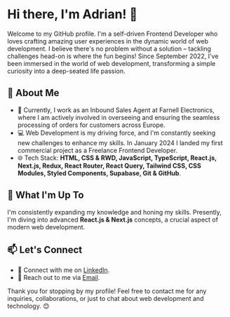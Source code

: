 # Hi there, I'm Adrian! 👋

Welcome to my GitHub profile. I'm a self-driven Frontend Developer who loves crafting amazing user experiences in the dynamic world of web development.
I believe there's no problem without a solution – tackling challenges head-on is where the fun begins!
Since September 2022, I've been immersed in the world of web development, transforming a simple curiosity into a deep-seated life passion.

## 🚀 About Me

- 💼 Currently, I work as an Inbound Sales Agent at Farnell Electronics, where I am actively involved in overseeing and ensuring the seamless processing of orders for customers across Europe.
- 💻 Web Development is my driving force, and I'm constantly seeking new challenges to enhance my skills. In January 2024 I landed my first commercial project as a Freelance Frontend Developer.
- 🌐 Tech Stack: **HTML, CSS & RWD, JavaScript, TypeScript, React.js, Next.js, Redux, React Router, React Query, Tailwind CSS, CSS Modules, Styled Components, Supabase, Git & GitHub**.

## 🌱 What I'm Up To

I'm consistently expanding my knowledge and honing my skills. Presently, I'm diving into advanced **React.js & Next.js** concepts, a crucial aspect of modern web development.

## 📫 Let's Connect

- 🔗 Connect with me on [LinkedIn](https://www.linkedin.com/in/adrian-prajsnar/).
- 📧 Reach out to me via [Email](mailto:adrian.prajsnar11@gmail.com).

Thank you for stopping by my profile! Feel free to contact me for any inquiries, collaborations, or just to chat about web development and technology. 😊

